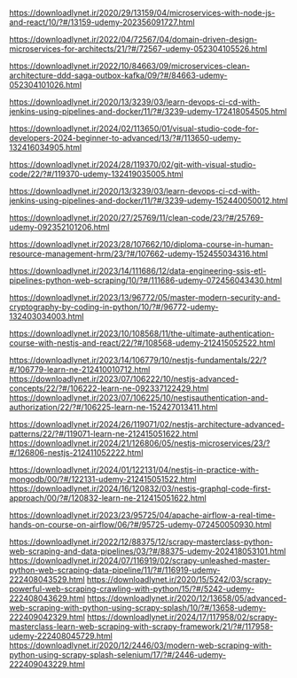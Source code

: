 https://downloadlynet.ir/2020/29/13159/04/microservices-with-node-js-and-react/10/?#/13159-udemy-202356091727.html

https://downloadlynet.ir/2022/04/72567/04/domain-driven-design-microservices-for-architects/21/?#/72567-udemy-052304105526.html

https://downloadlynet.ir/2022/10/84663/09/microservices-clean-architecture-ddd-saga-outbox-kafka/09/?#/84663-udemy-052304101026.html

https://downloadlynet.ir/2020/13/3239/03/learn-devops-ci-cd-with-jenkins-using-pipelines-and-docker/11/?#/3239-udemy-172418054505.html

https://downloadlynet.ir/2024/02/113650/01/visual-studio-code-for-developers-2024-beginner-to-advanced/13/?#/113650-udemy-132416034905.html

https://downloadlynet.ir/2024/28/119370/02/git-with-visual-studio-code/22/?#/119370-udemy-132419035005.html

https://downloadlynet.ir/2020/13/3239/03/learn-devops-ci-cd-with-jenkins-using-pipelines-and-docker/11/?#/3239-udemy-152440050012.html

https://downloadlynet.ir/2020/27/25769/11/clean-code/23/?#/25769-udemy-092352101206.html

https://downloadlynet.ir/2023/28/107662/10/diploma-course-in-human-resource-management-hrm/23/?#/107662-udemy-152455034316.html

https://downloadlynet.ir/2023/14/111686/12/data-engineering-ssis-etl-pipelines-python-web-scraping/10/?#/111686-udemy-072456043430.html

<!-- https://downloadlynet.ir/2020/19/7430/03/latex-for-professional-publications/19/?#/7430-udemy-042417024229.html -->
<!-- https://downloadlynet.ir/2023/18/97150/05/master-academic-typesetting-with-latex/22/?#/97150-udemy-122344120117.html -->
<!-- https://downloadlynet.ir/2024/22/118685/02/the-complete-latex-bootcamp-v2024/23/?#/118685-udemy-172409030813.html -->
<!-- Udemy - Design Patterns in Python 2020-2 Eng Sub -->

<!-- ctdlgt -->

<!-- Udemy - Kubernetes Hands-On - Deploy Microservices to the AWS Cloud 2022-9 -->

<!-- Udemy_Istio_Hands_On_for_Kubernetes -->

https://downloadlynet.ir/2023/13/96772/05/master-modern-security-and-cryptography-by-coding-in-python/10/?#/96772-udemy-132403034003.html

<!--  -->

https://downloadlynet.ir/2023/10/108568/11/the-ultimate-authentication-course-with-nestjs-and-react/22/?#/108568-udemy-212415052522.html

https://downloadlynet.ir/2023/14/106779/10/nestjs-fundamentals/22/?#/106779-learn-ne-212410010712.html
https://downloadlynet.ir/2023/07/106222/10/nestjs-advanced-concepts/22/?#/106222-learn-ne-092337122429.html
https://downloadlynet.ir/2023/07/106225/10/nestjsauthentication-and-authorization/22/?#/106225-learn-ne-152427013411.html

<!-- https://www.psdly.com/nestjs-architecture-advanced-patterns -->

https://downloadlynet.ir/2024/26/119071/02/nestjs-architecture-advanced-patterns/22/?#/119071-learn-ne-212415051622.html
https://downloadlynet.ir/2024/21/126806/05/nestjs-microservices/23/?#/126806-nestjs-212411052222.html

https://downloadlynet.ir/2024/01/122131/04/nestjs-in-practice-with-mongodb/00/?#/122131-udemy-212415051522.html
https://downloadlynet.ir/2024/16/120832/03/nestjs-graphql-code-first-approach/00/?#/120832-learn-ne-212415051622.html

<!--  -->

https://downloadlynet.ir/2023/23/95725/04/apache-airflow-a-real-time-hands-on-course-on-airflow/06/?#/95725-udemy-072450050930.html

<!--  -->

https://downloadlynet.ir/2022/12/88375/12/scrapy-masterclass-python-web-scraping-and-data-pipelines/03/?#/88375-udemy-202418053101.html
https://downloadlynet.ir/2024/07/116919/02/scrapy-unleashed-master-python-web-scraping-data-pipeline/11/?#/116919-udemy-222408043529.html
https://downloadlynet.ir/2020/15/5242/03/scrapy-powerful-web-scraping-crawling-with-python/15/?#/5242-udemy-222408043629.html
https://downloadlynet.ir/2020/12/13658/05/advanced-web-scraping-with-python-using-scrapy-splash/10/?#/13658-udemy-222409042329.html
https://downloadlynet.ir/2024/17/117958/02/scrapy-masterclass-learn-web-scraping-with-scrapy-framework/21/?#/117958-udemy-222408045729.html
https://downloadlynet.ir/2020/12/2446/03/modern-web-scraping-with-python-using-scrapy-splash-selenium/17/?#/2446-udemy-222409043229.html

<!-- https://downloadlynet.ir/2024/26/119043/02/master-python-web-scraping-automation-using-bs4-selenium/12/?#/119043-udemy-222408044729.html -->
<!-- https://downloadlynet.ir/2023/22/112636/12/scrapy-mastery-course-become-a-python-web-scraping-machine/17/?#/112636-udemy-222409040329.html -->
<!-- https://downloadlynet.ir/2024/03/113738/01/web-scraping-for-beginners-with-python-scrapy-bs4/20/?#/113738-udemy-222409040029.html -->
<!-- https://downloadlynet.ir/2023/17/112089/12/build-a-search-engine-with-python-computer-science-python/21/?#/112089-udemy-b-222409040829.html -->
<!-- https://downloadlynet.ir/2023/05/92916/03/the-ultimate-web-scraping-with-python-bootcamp/11/?#/92916-udemy-222409041229.html -->











